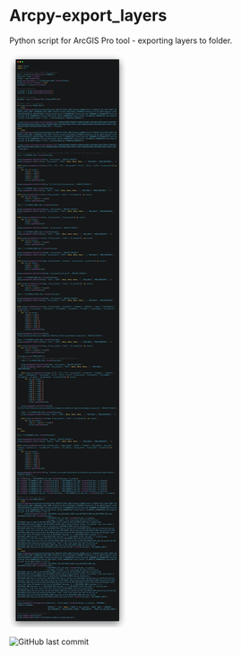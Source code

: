 # Arcpy-export_layers
Python script for ArcGIS Pro tool - exporting layers to folder.

<img src="https://github.com/MarekLas/Arcpy-export_layers/blob/main/code_with_descriptions.png" />

![GitHub last commit](https://img.shields.io/github/last-commit/MarekLas/Arcpy-export_layers)
